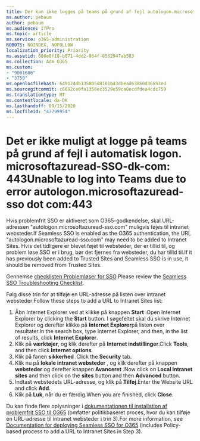 ```yaml
---
title: Der kan ikke logges på teams på grund af fejl autologon.microsoftazuread-sso.com:443
ms.author: pebaum
author: pebaum
ms.audience: ITPro
ms.topic: article
ms.service: o365-administration
ROBOTS: NOINDEX, NOFOLLOW
localization_priority: Priority
ms.assetid: 686e8f18-b871-4dd2-864f-8562947ab583
ms.collection: Adm_O365
ms.custom:
- "9001686"
- "3750"
ms.openlocfilehash: 649124db135805d8101b43dbead63860d36853ed
ms.sourcegitcommit: c6692ce0fa1358ec3529e59ca0ecdfdea4cdc759
ms.translationtype: MT
ms.contentlocale: da-DK
ms.lasthandoff: 09/15/2020
ms.locfileid: "47799954"
---
```

# <a name="unable-to-log-into-teams-due-to-error-autologonmicrosoftazuread-sso-dot-com443"></a><span data-ttu-id="f73e6-102">Det er ikke muligt at logge på teams på grund af fejl i automatisk logon. microsoftazuread-SSO-dk-com: 443</span><span class="sxs-lookup"><span data-stu-id="f73e6-102">Unable to log into Teams due to error autologon.microsoftazuread-sso dot com:443</span></span>

<span data-ttu-id="f73e6-103">Hvis problemfrit SSO er aktiveret som O365-godkendelse, skal URL-adressen "autologon.microsoftazuread-sso.com" muligvis føjes til intranet websteder.</span><span class="sxs-lookup"><span data-stu-id="f73e6-103">If Seamless SSO is enabled as the O365 authentication, the URL "autologon.microsoftazuread-sso.com" may need to be added to Intranet Sites.</span></span>  <span data-ttu-id="f73e6-104">Hvis det tidligere er blevet føjet til websteder, der er tillid til, og problem løse SSO er i brug, bør det fjernes fra websteder, du har tillid til.</span><span class="sxs-lookup"><span data-stu-id="f73e6-104">If it has previously been added to Trusted Sites  and Seamless SSO is in use, it should be removed from Trusted Sites.</span></span>

<span data-ttu-id="f73e6-105">Gennemse [checklisten Problemløser for SSO](https://docs.microsoft.com/azure/active-directory/hybrid/tshoot-connect-sso#troubleshooting-checklist).</span><span class="sxs-lookup"><span data-stu-id="f73e6-105">Please review the [Seamless SSO Troubleshooting Checklist](https://docs.microsoft.com/azure/active-directory/hybrid/tshoot-connect-sso#troubleshooting-checklist).</span></span>

<span data-ttu-id="f73e6-106">Følg disse trin for at tilføje en URL-adresse på listen over intranet websteder:</span><span class="sxs-lookup"><span data-stu-id="f73e6-106">Follow these steps to add a URL to Intranet Sites list:</span></span>

1. <span data-ttu-id="f73e6-107">Åbn Internet Explorer ved at klikke på knappen **Start** .</span><span class="sxs-lookup"><span data-stu-id="f73e6-107">Open Internet Explorer by clicking the **Start** button.</span></span> <span data-ttu-id="f73e6-108">I søgefeltet skal du skrive Internet Explorer og derefter klikke på **Internet Explorer**på listen over resultater.</span><span class="sxs-lookup"><span data-stu-id="f73e6-108">In the search box, type Internet Explorer, and then, in the list of results, click **Internet Explorer**.</span></span>
2. <span data-ttu-id="f73e6-109">Klik på **værktøjer**, og klik derefter på **Internet indstillinger**.</span><span class="sxs-lookup"><span data-stu-id="f73e6-109">Click **Tools**, and then click **Internet options**.</span></span>
3. <span data-ttu-id="f73e6-110">Klik på fanen **sikkerhed** .</span><span class="sxs-lookup"><span data-stu-id="f73e6-110">Click the **Security** tab.</span></span>
4. <span data-ttu-id="f73e6-111">Klik nu på **lokale intranet websteder** , og klik derefter på knappen **websteder** og derefter knappen **Avanceret** .</span><span class="sxs-lookup"><span data-stu-id="f73e6-111">Now click on **Local Intranet sites** and then click on the **sites** button and then **Advanced** button.</span></span>
5. <span data-ttu-id="f73e6-112">Indtast webstedets URL-adresse, og klik på **Tilføj**.</span><span class="sxs-lookup"><span data-stu-id="f73e6-112">Enter the Website URL and click **Add**.</span></span>
6. <span data-ttu-id="f73e6-113">Klik på **Luk**, når du er færdig.</span><span class="sxs-lookup"><span data-stu-id="f73e6-113">When you are finished, click **Close**.</span></span>

<span data-ttu-id="f73e6-114">Du kan finde flere oplysninger i [dokumentationen til installation af problemfrit SSO til O365](https://docs.microsoft.com/azure/active-directory/hybrid/how-to-connect-sso-quick-start) (omfatter politikbaseret proces, hvor du kan tilføje en URL-adresse til intranet websteder i trin 3).</span><span class="sxs-lookup"><span data-stu-id="f73e6-114">For more information, see [Documentation for deploying Seamless SSO for O365](https://docs.microsoft.com/azure/active-directory/hybrid/how-to-connect-sso-quick-start) (includes Policy-based process to add a URL to Intranet Sites in Step 3).</span></span>
